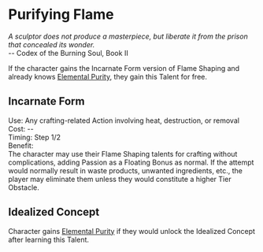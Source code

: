 # Purifying Flame

*A sculptor does not produce a masterpiece, but liberate it from the prison that concealed its wonder.*  
-- Codex of the Burning Soul, Book II

If the character gains the Incarnate Form version of Flame Shaping and already knows [Elemental Purity](../../General/ElementalPurity.md), they gain this Talent for free.

## Incarnate Form
Use: Any crafting-related Action involving heat, destruction, or removal  
Cost: --  
Timing: Step 1/2  
Benefit:  
The character may use their Flame Shaping talents for crafting without complications, adding Passion as a Floating Bonus as normal. If the attempt would normally result in waste products, unwanted ingredients, etc., the player may eliminate them unless they would constitute a higher Tier Obstacle.

## Idealized Concept
Character gains [Elemental Purity](../../General/ElementalPurity.md) if they would unlock the Idealized Concept after learning this Talent.